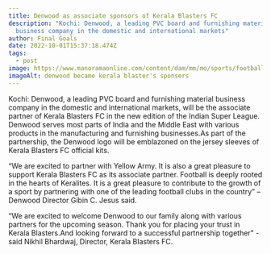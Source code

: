 ```yaml
---
title: Denwood as associate sponsors of Kerala Blasters FC
description: "Kochi: Denwood, a leading PVC board and furnishing material
  business company in the domestic and international markets"
author: Final Goals
date: 2022-10-01T15:37:18.474Z
tags:
  - post
image: https://www.manoramaonline.com/content/dam/mm/mo/sports/football/images/2022/9/22/denwud-kerala-blasters.jpg.image.470.246.jpg
imageAlt: denwood became kerala blaster's sponsers
---
```

Kochi: Denwood, a leading PVC board and furnishing material business company in the domestic and international markets, will be the associate partner of Kerala Blasters FC in the new edition of the Indian Super League. Denwood serves most parts of India and the Middle East with various products in the manufacturing and furnishing businesses.As part of the partnership, the Denwood logo will be emblazoned on the jersey sleeves of Kerala Blasters FC official kits.

“We are excited to partner with Yellow Army. It is also a great pleasure to support Kerala Blasters FC as its associate partner. Football is deeply rooted in the hearts of Keralites. It is a great pleasure to contribute to the growth of a sport by partnering with one of the leading football clubs in the country” – Denwood Director Gibin C. Jesus said.

“We are excited to welcome Denwood to our family along with various partners for the upcoming season. Thank you for placing your trust in Kerala Blasters.And looking forward to a successful partnership together" - said Nikhil Bhardwaj, Director, Kerala Blasters FC.
